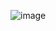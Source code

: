 ![image](https://github.com/omrawal/Design-Patterns/assets/51584907/1e80cccf-a478-4426-a8a1-5d68ac33f4be)
